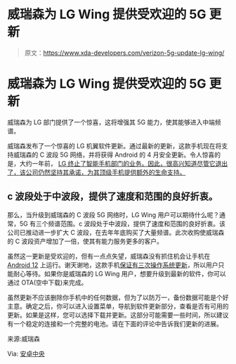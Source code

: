 # 威瑞森为 LG Wing 提供受欢迎的 5G 更新

> 原文：<https://www.xda-developers.com/verizon-5g-update-lg-wing/>

# 威瑞森为 LG Wing 提供受欢迎的 5G 更新

威瑞森为 LG 部门提供了一个惊喜，这将增强其 5G 能力，使其能够进入中端频谱。

威瑞森发布了一个惊喜的 LG 机翼软件更新。通过最新的更新，这款手机现在将支持威瑞森的 C 波段 5G 网络，并将获得 Android 的 4 月安全更新。令人惊喜的是，大约一年前， [LG 终止了智能手机部门的业务。因此，很高兴知道尽管它退出了，该公司仍然坚持其承诺，为其顶级手机提供额外的生命支持。](https://www.xda-developers.com/lg-exits-smartphone-business/)

## c 波段处于中波段，提供了速度和范围的良好折衷。

那么，当升级到威瑞森的 C 波段 5G 网络时，LG Wing 用户可以期待什么呢？通常，5G 有三个频谱范围。c 波段处于中波段，提供了速度和范围的良好折衷。该公司已推动进一步扩大 C 波段，在去年年底购买了大量频谱。此次收购使威瑞森的 C 波段资产增加了一倍，使其有能力服务更多的客户。

虽然这一更新是受欢迎的，但有一点点失望，威瑞森没有抓住机会让手机在 [Android 12](https://www.xda-developers.com/android-12/) 上运行。谢天谢地，这款手机[保证有三次操作系统更新](https://www.xda-developers.com/lg-reassures-customers-android-os-updates/)，所以用户只能耐心等待。如果你是威瑞森的 LG Wing 用户，想要升级到最新的软件，你可以通过 OTA(空中下载)来完成。

虽然更新不应该删除你手机中的任何数据，但为了以防万一，备份数据可能是个好主意。确定之后，你可以进入设置菜单，导航到软件更新部分，查看是否有可用的更新。如果是这样，您可以选择下载并更新。这部分可能需要一些时间，所以建议有一个稳定的连接和一个完整的电池。请在下面的评论中告诉我们更新的进展。

来源:威瑞森

Via: [安卓中央](https://www.androidcentral.com/phones/lg-wing-5g-c-band-update-verizon)